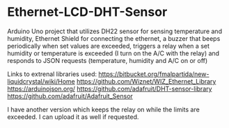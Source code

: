# Ethernet-LCD-DHT-Sensor
Arduino Uno project that utilizes DH22 sensor for sensing temperature and humidity, Ethernet Shield for connecting the ethernet, a buzzer that beeps periodically when set values are exceeded, triggers a relay when a set humidity or temperature is exceeded (I turn on the A/C with the relay) and responds to JSON requests (temperature, humidity and A/C on or off)

Links to extrenal libraries used:
https://bitbucket.org/fmalpartida/new-liquidcrystal/wiki/Home
https://github.com/Wiznet/WIZ_Ethernet_Library
https://arduinojson.org/
https://github.com/adafruit/DHT-sensor-library
https://github.com/adafruit/Adafruit_Sensor

I have another version which keeps the relay on while the limits are exceeded. I can upload it as well if requested.
